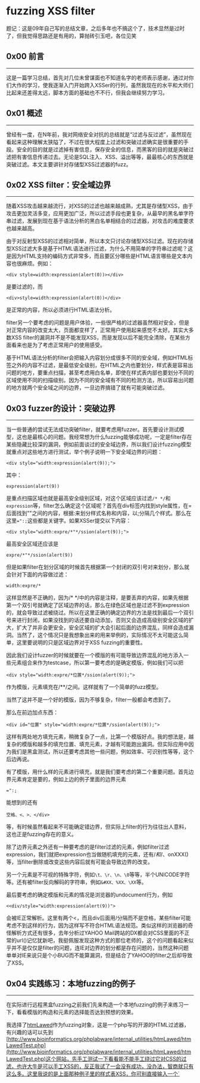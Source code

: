 # fuzzing XSS filter

题记：这是09年自己写的总结文章，之后多年也不搞这个了，技术显然是过时了，但我觉得思路还是有用的，算抛砖引玉吧，各位见笑 

0x00 前言
-------

* * *

这是一篇学习总结，首先对几位未曾谋面也不知道名字的老师表示感谢，通过对你们大作的学习，使我逐渐入门开始跨入XSSer的行列，虽然我现在的水平和大师们比起来还差得太远，脚本方面的基础也不不行，但我会继续努力学习。

0x01 概述
-------

* * *

曾经有一度，在N年前，我对网络安全对抗的总结就是“过滤与反过滤”，虽然现在看起来这种理解太狭隘了，不过在很大程度上过滤和突破过滤确实是很重要的手段。安全的目的就是过滤掉有害信息，保存安全的信息，而黑客的目的就是突破过滤把有害信息传递过去。无论是SQL注入、XSS、溢出等等，最最核心的东西就是突破过滤。本文主要讲针对存储型XSS过滤器的fuzz。

0x02 XSS filter：安全域边界
---------------------

* * *

随着XSS攻击越来越流行，对XSS的过滤也越来越成熟，尤其是存储型XSS，由于攻击更加灵活多变，应用更加广泛，所以过滤手段也更复杂，从最早的黑名单字符串过滤，发展到现在基于语法分析的黑白名单相结合的过滤器，对攻击的难度要求也越来越高。

由于对反射型XSS的过滤相对简单，所以本文只讨论存储型XSS过滤。现在的存储型XSS过滤大多是基于HTML语法进行过滤，为什么不用简单的字符串过滤呢？这是因为HTML支持的编码方式非常多，而且要区分哪些是HTML语言哪些是文本内容也很麻烦。例如：

```
<div style=width:expression(alert(0))></div>

```

是要过滤的，而

```
<div>style=width:expression(alert(0))</div>

```

是正常的内容，所以必须进行HTML语法分析。

filter另一个要考虑的问题是用户体验，一些很严格的过滤器虽然相对安全，但是对正常内容的改变太大，页面都变样了，正常用户使用起来感觉不太好。其实大多数XSS filter的漏洞并不是不能发现XSS，而是发现以后不能完全清除，在某些方面看来也是为了考虑正常用户的使用感受。

基于HTML语法分析的filter会把输入内容划分成很多不同的安全域，例如HTML标签之外的内容不过滤，是最低安全级别，在HTML之内也要划分，样式表是容易出问题的地方，要重点扫描，甚至考虑用白名单，即使在样式表内部也要划分不同的区域使用不同的扫描级别。因为不同的安全域有不同的检测方法，所以容易出问题的地方就两个安全域之间的边界，一旦边界搞错了就有可能突破过滤。

0x03 fuzzer的设计：突破边界
-------------------

* * *

当一些普通的尝试无法成功突破filter，就要考虑用fuzzer。首先要设计测试模型，这也是最核心的问题。我经常想为什么fuzzing能够成功呢，一定是filter存在某些隐藏比较深的漏洞，例如前面谈过的安全域边界，所以我们设计fuzzing模型就重点对这些地方进行测试，举个例子说明一下安全域边界的问题：

```
<div style="width:expression(alert(9));">

```

其中：

```
expression(alert(9))

```

是重点扫描区域也就是最高安全级别区域，对这个区域应该过滤`/* */`和`expression`等，filter怎么确定这个区域呢？首先在div标签内找到style属性，在=后面找到""之间的内容，根据:来划分样式名称和内容，以;分隔几个样式。那么在这里`=":;`这些都是关键字。如果XSSer提交以下内容：

```
<div style="width:expre/*"*/ssion(alert(9));">

```

最高安全区域还应该是

```
expre/*"*/ssion(alert(9))

```

但是如果filter在划分区域的时候首先根据第一个封闭的双引号对来划分，那么就会针对下面的内容做过滤：

```
width:expre/*

```

这样显然是不正确的，因为/* */中的内容是注释，是要丢弃的内容，如果先根据第一个双引号就确定了区域边界的话，那么在绿色区域也是过滤不到expression的，就会导致过滤被绕过。所以在这里正确的确定边界的方法是找到最后一个双引号来进行封闭，如果没找到的话还要自动添加，否则又会造成高级别安全区域的扩大，扩大了并非会更安全，安全区域的扩大会引起后面的边界混乱，同样会造成漏洞。当然了，这个情况只是我想象出来的用来举例的，实际情况不太可能这么简单，这里要说明的只是区域边界对于XSS fuzzing的重要性。

因此我们设计fuzzer的时候就要在一个模版的有可能导致边界混乱的地方添入一些元素组合来作为testcase，所以第一要考虑的是确定模版，例如我们可以把

```
<div style="width:expre/*位置*/ssion(alert(9));">

```

作为模版，元素填充在/**/之间。这样就有了一个简单的fuzz模型。

当然了这并不是一个好的模版，因为不够复杂，filter一般都会考虑到了。

那么在前边加点东西：

```
<div id="位置" style="width:expre/*位置*/ssion(alert(9));">

```

这样有两处地方填充元素，稍微复杂了一点，比第一个模版好点。我的想法是，越复杂的模版和越多的填充位置、填充元素，才越有可能跑出漏洞。但实际应用中因为我们是黑盒测试，所以还要考虑其他一些问题，例如效率、可识别性等等，这个后边再说。

有了模版，用什么样的元素进行填充，就是我们要考虑的第二个重要问题。首先边界元素肯定是要的，例如上边的例子里面的边界元素

```
=":;

```

能想到的还有

```
空格、<、>、</div>

```

等，有时候虽然看起来不可能确定错边界，但实际上filter的行为往往出人意料，这也正是fuzzing存在的意义。

除了边界元素之外还有一种要考虑的是filter过滤的元素，例如filter过滤expression，我们就把expression也当做随机填充的元素，还有/_和_/、onXXX()等，当filter删除或改变这些内容后就有可能会导致边界的改变。

另一个元素是不可视的特殊字符，例如`\t、\r、\n、\0`等等，半个UNICODE字符等。还有被filter反向解码的字符串，例如`&#XX、%XX、\XX`等。

最后要考虑的确定模版和元素的情况是浏览器的undocument行为，例如

```
<<div/style="width:expression(alert(9))">

```

会被IE正常解析。这里有两个<，而且div后面用/分隔而不是空格，某些filter可能考虑不到这样的行为，因为这样写不符合HTML语法规范。类似这样的浏览器的奇怪解析方式还有很多，去年分析过YAHOO Mail跨站的DX都会对CSS里面的不正常的url()记忆犹新吧，我挺佩服发现这种方式的那位老师的，这个的问题看起来似乎并不是仅仅是filter的问题，连IE对边界的划分都是存在问题的，当然这种问题单单对IE来说只是个小BUG而不能算漏洞，但是结合了YAHOO的filter之后却导致了XSS。

0x04 实践练习：本地fuzzing的例子
----------------------

* * *

在实际进行远程黑盒fuzzing之前我们先来构造一个本地fuzzing的例子来练习一下，看看模版的构造和元素的选择能否达到预想的效果。

我选择了[htmLawed](http://www.bioinformatics.org/phplabware/internal_utilities/htmLawed/index.php)作为fuzzing对象，这是一个php写的开源的HTML过滤器，有兴趣的话可以先到[http://www.bioinformatics.org/phplabware/internal_utilities/htmLawed/htmLawedTest.php](http://www.bioinformatics.org/phplabware/internal_utilities/htmLawed/htmLawedTest.php)这个网站，先手工测试一下看看能不能手工绕过它对CSS的过滤，也许大牛是可以手工XSS的，反正我试了一会没有成功，没办法，智商就只有这么多。这里我说的是上面那种例子里的样式表XSS，你可别直接输入一个`<script>`人家是不过滤的，因为这个filter还要加参数。

我下载了htmLawed之后，在本地做了一个测试程序：

```
<?php
include './htmLawed.php';
$m1=array("'","\""," ","");
$m2=array("","","\"","'","<","","","","","","","","");
$mag=array("'","\""," ","</div>","/*","*/","\\","\\\"","\\\'",";",":","<",">","=","<div","\r\n","","&#","/","*","expression(","w:expression(alert(9));","style=w:expression(alert(9));","");
for($i=0;$i<10000;$i++)
{
$fname = "tc\\hush".$i.".html";
$fp = fopen($fname, "a");
$mtotran = "";
for($j=0;$j<1000;$j++)
{
shuffle($mag);
shuffle($m1);
shuffle($m2);
$mstr=$m2[0];
$mstr.="<div id=";
$mstr.=$m1[0];
$mstr.=$mag[0];
$mstr.=$mag[1];
shuffle($mag);
$mstr.=$mag[0];
$mstr.=$m1[0];
$mstr.=" style=";
shuffle($m1);
$mstr.=$m1[0];
$mstr.="w:exp/*";
shuffle($mag);
$mstr.=$mag[0];
$mstr.=$mag[1];
$mstr.="*/ression(alert(9));";
shuffle($mag);
$mstr.=$mag[0];
$mstr.=$mag[1];
$mstr.=$m1[0];
$mstr.=">".$j."</div>\r\n";
fwrite($fp, $mstr);
$mtotran.=$mstr;
}
fclose($fp);
$outcont = htmLawed($mtotran);
// print $outcont."\r\n";
$fp1 = fopen("C:\\Inetpub\\wwwroot\\out\\hush".$i.".html", "a");
fwrite($fp1, "<HTML>\r\n<HEAD>\r\n<TITLE>".$i."</TITLE>\r\n<meta http-equiv=\"refresh\" content=\"1;url=hush".($i+1).".html\">\r\n</HEAD>\r\n<BODY>\r\n");
fwrite($fp1, $outcont);
fwrite($fp1, "</BODY>\r\n</HTML>");
fclose($fp1);
print $i."\r\n";
// break;
}
?>

```

各位见笑了，我没写过php，现学了一下攒出个程序很烂，仅仅是实现我的思路而已，没有考虑效率啊稳定之类的。程序功能很简单，按照前面提到的简单模版随机填充进一些元素，生成testcase，然后用htmLawed进行过滤之后生成结果文件，放在WEB服务器上让他自动运行，看能否弹出alert。前面说过了这个模版不怎么好，太简单，所以我多生成了一点，总共下来是一千万个用例，结果访问第一个文件就弹出了alert对话框0_0。可见htmLawed也不是一个久经考验的filter。

我看了一下通过的用例，发现其实很多方法可以绕过htmLawed的过滤，这里举一个简单的例子：

```
<div id= \""&#  style="w:exp/*\\'<div*/ression(alert(9));'=">722</div>
<div id="\">/" style="w:exp/*&#*/ression(alert(9));&#</div>">723</div>

```

这两条一起传给filter之后，过滤结果为：

```
div style="w:exp  '<div*/ression(alert(8));'=">722</div>
<div>/" style="w:exp/*&#*/ression(alert(9));&#</div>">723

```

就会弹出alert了，证明已经绕过了过滤。经过分析发现，主要原因在于对<div标签的过滤有问题，当同时存在两个<div的时候，会保留第二个舍弃第一个，这样导致了原有的安全域边界改变了。再结合第二条div中的双引号封闭前面的内容，所以本来第二条的style应该是标签之外的内容的低安全级别域，没有过滤/**/和expression，和前面结合之后就进入了高安全级别域的范围里面，导致了XSS。是不是看得有点头晕？这就证明了fuzzing能够做到人脑所做不到的事情（我这里说的是普通人脑，大牛们的脑子除外）。

0x05 实战：远程fuzzing
-----------------

* * *

刚才看到本地fuzzing的例子其实也是黑盒测试而不是白盒测试，因为我们是不考虑filter源代码的，也不是直接用程序加载filter来跑，我们关系的只是过滤结果。以前看过一篇老外写XSS fuzzing的文章，说破解一个远程filter系统，先在本地模拟该filter的行为，然后直接在程序里边跑，根据跑出的结果去远程验证，在根据远程的结果修正本地模拟filter，不断这样修正，直到最后完全在本地实现远程filter的所有特性。最后直接在程序里面fuzzing本地filter。这种方法听起来是很不错的，因为在程序内部进行fuzzing效率是非常高的，每秒钟可以测几万次甚至几十万次，如果远程fuzzing的话有时候一分钟都测不完一次，就算一次发过去几百个testcase，算上生成用例时间，发送接收时间，验证结果时间，总共平均下来也是非常耗费时间的。但是，实际做起来就会知道本地模拟远程filter的方法更多的是纸上谈兵，因为仅仅根据输入输出结果是模拟不了fliter程序的全部特性的，也会漏掉绝大多数的漏洞。

所以要想真正跑出漏洞还是得靠远程fuzzing，那么就需要考虑测试效率的问题了，一个fuzzer的好坏我觉得有两个要素：首先是测试模型的设计，再一个就是fuzzer本身的效率。就算用很烂的测试用例，如果fuzzer效率足够高的话，还是有可能跑出漏洞的。

如何提高测试效率呢？这是我一直在思考的问题。比如我们fuzzing的对象是一个WEB邮件系统，那么fuzzer的基本设计应该是这样设计：根据模版生成testcase->发送testcase->验证结果。那么提高效率也要从这三个方面入手。

首先是生成testcase的模块，我一般式根据随机数来选择元素填充到模版，随机数的生成就是一个很关键的要素，我们需要的尽量均匀的随机数，这样就会减少重复数据，能够在一定程度上提高测试效率。用C语言来生成均匀分布的随机数是很困难的事情，生成的随机数总是不断重复，又要判断很浪费时间，最后还是用python感觉好多了，可以用string.join和random.sample生成出随机字符串组合。

其实生成testcase的效率还要依赖于发送效率，因为即使每秒生成一万个用例，但每分钟只能发10个，那么生成再多也是浪费。所以更重要的是发送效率，这里我也没想到什么好办法，只能是采取组合发送的策略，就像前面fuzzing htmLawed一样，把1000乃至更多用例组合起来，这样做的好处不仅仅是提高效率，而且因为组合之后提高的混乱程度所以往往能产生意想不到的过滤结果。组合发送的方式是考虑效率优先的，但有时候我们也需要一条一条发送，这是为了能够精确查看每次的过滤情况，看看用例在filter处理的过程中会产生怎么样的变化，因为filter每一次的替换或者删除都有可能导致安全边界的改变。

前边两个模块的效率都是次要的，呵呵，最最主要的其实是验证结果的效率，这个往往要根据目标的情况来决定最佳的验证办法。可以手工去验证，人工打开浏览器去点击接收到得内容，但是效率极低，对于几万几十万的测试用例来说显然是不适合的。也可以通过程序自动化验证，常用的方式一般有两种：一种是通过程序模拟浏览器从WEB应用接收结果，然后判断是否存在特征字符串，来验证是否成功。另一种是借助浏览器打开输出页面来验证，程序只控制IE依次访问发送用例，可以用模拟鼠标键盘的方式。前一种方法的好处是效率高，但是容易误报漏报，像前面fuzzing出的htmLawed漏洞一样，非常不容易通过程序来判断。后一种方法虽然效率很低，但是100%不会漏报。所以我一般多采取第二种方法。其实还有第三种方法，就是前两种方法的组合，先写程序从WEB获取内容，然后在本地生成可以自动依次打开的html文件，然后用IE打开。这样当然是比较完美的情况，但是设计编写程序也是很麻烦的，对于一般的目标不太值当费这个劲，对于某些目标嘛，呵呵，还是值得弄一套程序出来的。这里还有个基本要求就是能够找到过滤之后字符串所对应的原始输入，只要考虑到了实现起来也不难。

说了半天还没有举例子呢，这个因为某些原因，我就不写实际远程fuzzing的代码和过程了，聪明的读者可以自己去试一下，我对国内外一些常用的WEB邮箱进行了测试，成功fuzzing出XSS漏洞的邮箱有：

国外：

```
@y*.com
@h*.com
@aol.com
@hanmail.com
@fastmail.fm
@hushmail.com
@epochtimes.com

```

国内：

```
@1*.com
@si*.com
@so*.com
@t*.com
@21*.com
@q*.com

```

（别当真，都是过去时了）

其实国内的大多数不是fuzzing出来的，而是手工测试出来的，因为国内邮箱的filter还比较初级，过滤得很不完善，一些最简单的小技巧就能骗过filter了。当然后来用fuzzer测试的时候又发现了更多漏洞。

0x06 思考：如何做出完善的filter
---------------------

* * *

如果一篇文章只写攻击不写防范是会被同行鄙视，尤其到了我这把年纪的人。那么通过fuzzing测试对于改进filter能够有什么帮助呢？如果每个公司对自己的产品做足够的fuzzing测试，而不是又黑客来测试的话，我想会大大的改进产品安全性。更何况公司自己掌握着源代码，可以把fuzzing测试的效率提高几个数量级。很多公司我想也是有这方面测试的。但是为什么还是会有漏洞呢？大概是因为很多公司的开发测试人员不是搞安全出身的，至少是不精通安全，从另一个角度来说某些网络公司对其产品安全的重视程度是不够的。还有一方面是利益驱动的问题，微软自己测不出来的漏洞黑帽子也都能挖出来，这就不用我细说了。

那么到底应该怎样设计filter才能尽量减少漏洞呢？谈谈我自己一点看法大家讨论。首先一点要明确安全边界，并尽量使用白名单方式进行过滤，这个很多filter都做到了。其次在边界明确的基础上要明确对于违规数据的处理办法，最最安全的办法是一旦发现违规数据，整条数据包丢弃，当然在实际应用中是不能这样做的，因为会大大影响应用的用户体验。那么就要针对违规数据的安全域进行处理，前面已经说过了，无论删除还是替换，都存在一定风险，可能会对其他的安全域边界造成改变。这就要求必须有重审机制，对于违规处理过的数据还必须再次判断每个安全域边界，不断循环直到没有发现任何违规数据，这样做有可能会导致另一个风险是DoS攻击，就看如何取舍了。

不过只要是人写的程序就会有疏忽的地方，就有可能出漏洞，所以要两方面相结合，第一，开发filter的时候明确安全规范，不要做想当然的事情，对于已经发现的漏洞修补之后要看看是否符合原来的安全要求，因为很多时候因为补老漏洞又产生了新漏洞。第二，要做尽量全面的黑盒测试，前提是必须有懂安全的人介入测试部门。做到这两点仍然不能百分之百避免漏洞的产生，所以还要有漏洞发现机制，靠用户报告只是一方面，另一方面还必须有自动化的漏洞监测机制，这种事情说起来容易做起来难，所以就不多说了。

参考资料：

不知名大牛的yahoo XSS样本 Blackbox Reversing of XSS Filters（Alexander Sotirov） WEB应用安全设计思想（axis）